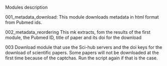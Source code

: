 Modules description

001_metadata_download:
This module downloads metadata in html format from Pubmed ids.

002_metadata_reordering
This mk extracts, fom the results of the first module, the Pubmed ID, title of paper and its doi for the download 

003 
	Download module that use the Sci-hub servers and the doi keys for the download of scientific papers. Some papers will not be downloaded at the first time 
because of the captchas. Run the script again if that is the case.
